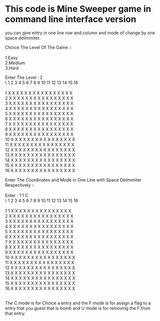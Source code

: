 # This code is Mine Sweeper game in command line interface version

you can give entry in one line row and column and mode of change by one space delimmiter.



Choice The Level Of The Game ::<br/>
<br/>
1.Easy<br/>
2.Medium<br/>
3.Hard<br/>

Enter The Level : 2<br/>
  \   1  2  3  4  5  6  7  8  9  10 11 12 13 14 15 16<br/>
<br/>
  1     X  X  X  X  X  X  X  X  X  X  X  X  X  X  X  X<br/>
  2     X  X  X  X  X  X  X  X  X  X  X  X  X  X  X  X<br/>
  3     X  X  X  X  X  X  X  X  X  X  X  X  X  X  X  X<br/>
  4   X  X  X  X  X  X  X  X  X  X  X  X  X  X  X  X<br/>
  5   X  X  X  X  X  X  X  X  X  X  X  X  X  X  X  X<br/>
  6   X  X  X  X  X  X  X  X  X  X  X  X  X  X  X  X<br/>
  7   X  X  X  X  X  X  X  X  X  X  X  X  X  X  X  X<br/>
  8   X  X  X  X  X  X  X  X  X  X  X  X  X  X  X  X<br/>
  9   X  X  X  X  X  X  X  X  X  X  X  X  X  X  X  X<br/>
  10  X  X  X  X  X  X  X  X  X  X  X  X  X  X  X  X<br/>
  11  X  X  X  X  X  X  X  X  X  X  X  X  X  X  X  X<br/>
  12  X  X  X  X  X  X  X  X  X  X  X  X  X  X  X  X<br/>
  13  X  X  X  X  X  X  X  X  X  X  X  X  X  X  X  X<br/>
  14  X  X  X  X  X  X  X  X  X  X  X  X  X  X  X  X<br/>
  15  X  X  X  X  X  X  X  X  X  X  X  X  X  X  X  X<br/>
  16  X  X  X  X  X  X  X  X  X  X  X  X  X  X  X  X<br/>

Enter The Coordinates and Mode in One Line with Space Delimmiter Respectively ::<br/>
<br/>
Enter : 1 1 C<br/>
  \   1  2  3  4  5  6  7  8  9  10 11 12 13 14 15 16<br/>
<br/>
  1   1  X  X  X  X  X  X  X  X  X  X  X  X  X  X  X<br/>
  2   X  X  X  X  X  X  X  X  X  X  X  X  X  X  X  X<br/>
  3   X  X  X  X  X  X  X  X  X  X  X  X  X  X  X  X<br/>
  4   X  X  X  X  X  X  X  X  X  X  X  X  X  X  X  X<br/>
  5   X  X  X  X  X  X  X  X  X  X  X  X  X  X  X  X<br/>
  6   X  X  X  X  X  X  X  X  X  X  X  X  X  X  X  X<br/>
  7   X  X  X  X  X  X  X  X  X  X  X  X  X  X  X  X<br/>
  8   X  X  X  X  X  X  X  X  X  X  X  X  X  X  X  X<br/>
  9   X  X  X  X  X  X  X  X  X  X  X  X  X  X  X  X<br/>
  10  X  X  X  X  X  X  X  X  X  X  X  X  X  X  X  X<br/>
  11  X  X  X  X  X  X  X  X  X  X  X  X  X  X  X  X<br/>
  12  X  X  X  X  X  X  X  X  X  X  X  X  X  X  X  X<br/>
  13  X  X  X  X  X  X  X  X  X  X  X  X  X  X  X  X<br/>
  14  X  X  X  X  X  X  X  X  X  X  X  X  X  X  X  X<br/>
  15  X  X  X  X  X  X  X  X  X  X  X  X  X  X  X  X<br/>
  16  X  X  X  X  X  X  X  X  X  X  X  X  X  X  X  X<br/>
  <br/>
 
  
  The C mode is for Choice a entry and the F mode is for assign a flag to a entry that you guest that is bomb and U mode is 
  for removing the F from that entry.
